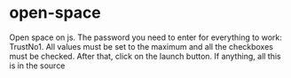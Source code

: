 # open-space
Open space on js. The password you need to enter for everything to work: TrustNo1. 
All values must be set to the maximum and all the checkboxes must be checked.
After that, click on the launch button. If anything, all this is in the source
